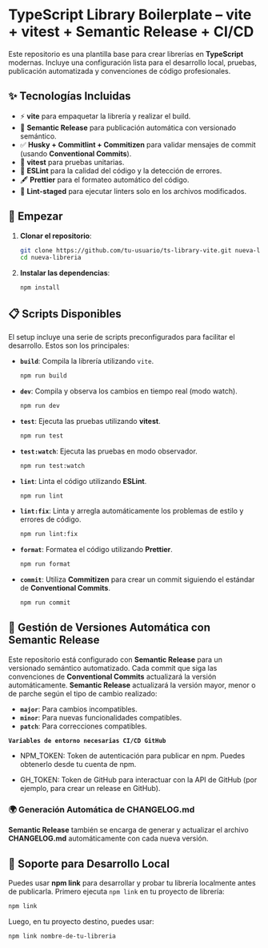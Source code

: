# TypeScript Library Boilerplate – vite + vitest + Semantic Release + CI/CD

Este repositorio es una plantilla base para crear librerías en **TypeScript** modernas. Incluye una configuración lista para el desarrollo local, pruebas, publicación automatizada y convenciones de código profesionales.

## ✨ Tecnologías Incluidas

- ⚡️ **vite** para empaquetar la librería y realizar el build.
- 🧠 **Semantic Release** para publicación automática con versionado semántico.
- ✅ **Husky + Commitlint + Commitizen** para validar mensajes de commit (usando **Conventional Commits**).
- 📝 **vitest** para pruebas unitarias.
- 🎨 **ESLint** para la calidad del código y la detección de errores.
- 🖋️ **Prettier** para el formateo automático del código.
- 🔗 **Lint-staged** para ejecutar linters solo en los archivos modificados.

## 🚀 Empezar

1. **Clonar el repositorio**:

   ```bash
   git clone https://github.com/tu-usuario/ts-library-vite.git nueva-libreria
   cd nueva-libreria
   ```

2. **Instalar las dependencias**:

   ```bash
   npm install
   ```

## 📋 Scripts Disponibles

El setup incluye una serie de scripts preconfigurados para facilitar el desarrollo. Estos son los principales:

- **`build`**: Compila la librería utilizando `vite`.

  ```bash
  npm run build
  ```

- **`dev`**: Compila y observa los cambios en tiempo real (modo watch).

  ```bash
  npm run dev
  ```

- **`test`**: Ejecuta las pruebas utilizando **vitest**.

  ```bash
  npm run test
  ```

- **`test:watch`**: Ejecuta las pruebas en modo observador.

  ```bash
  npm run test:watch
  ```

- **`lint`**: Linta el código utilizando **ESLint**.

  ```bash
  npm run lint
  ```

- **`lint:fix`**: Linta y arregla automáticamente los problemas de estilo y errores de código.

  ```bash
  npm run lint:fix
  ```

- **`format`**: Formatea el código utilizando **Prettier**.

  ```bash
  npm run format
  ```

- **`commit`**: Utiliza **Commitizen** para crear un commit siguiendo el estándar de **Conventional Commits**.
  ```bash
  npm run commit
  ```

## 🔑 Gestión de Versiones Automática con Semantic Release

Este repositorio está configurado con **Semantic Release** para un versionado semántico automatizado. Cada commit que siga las convenciones de **Conventional Commits** actualizará la versión automáticamente. **Semantic Release** actualizará la versión mayor, menor o de parche según el tipo de cambio realizado:

- **`major`**: Para cambios incompatibles.
- **`minor`**: Para nuevas funcionalidades compatibles.
- **`patch`**: Para correcciones compatibles.

**`Variables de entorno necesarias CI/CD GitHub`**

- NPM_TOKEN: Token de autenticación para publicar en npm. Puedes obtenerlo desde tu cuenta de npm.

- GH_TOKEN: Token de GitHub para interactuar con la API de GitHub (por ejemplo, para crear un release en GitHub).

### 🌍 Generación Automática de CHANGELOG.md

**Semantic Release** también se encarga de generar y actualizar el archivo **CHANGELOG.md** automáticamente con cada nueva versión.

## 🔗 Soporte para Desarrollo Local

Puedes usar **npm link** para desarrollar y probar tu librería localmente antes de publicarla. Primero ejecuta `npm link` en tu proyecto de librería:

```bash
npm link
```

Luego, en tu proyecto destino, puedes usar:

```bash
npm link nombre-de-tu-libreria
```
